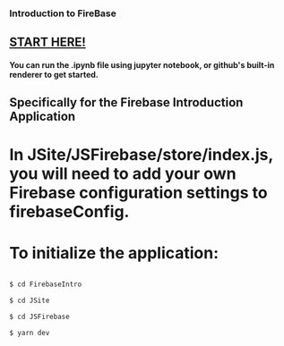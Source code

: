 ### Introduction to FireBase
## [START HERE!](https://github.com/jeremysq/FirebaseIntro/blob/master/FirebaseIntro.ipynb)
#### You can run the .ipynb file using jupyter notebook, or github's built-in renderer to get started.

## Specifically for the Firebase Introduction Application
# In JSite/JSFirebase/store/index.js, you will need to add your own Firebase configuration settings to firebaseConfig.
# To initialize the application:

``` bash

$ cd FirebaseIntro

$ cd JSite

$ cd JSFirebase

$ yarn dev

```
